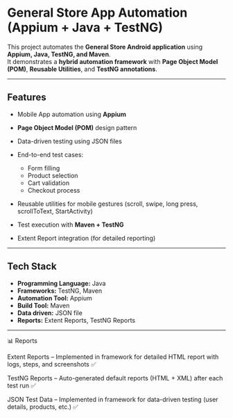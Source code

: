 # General Store App Automation (Appium + Java + TestNG)

This project automates the **General Store Android application** using **Appium, Java, TestNG, and Maven**.  
It demonstrates a **hybrid automation framework** with **Page Object Model (POM)**, **Reusable Utilities**, and **TestNG annotations**.

---

##  Features
- Mobile App automation using **Appium**
- **Page Object Model (POM)** design pattern
- Data-driven testing using JSON files
- End-to-end test cases:
  - Form filling
  - Product selection
  - Cart validation
  - Checkout process
    
- Reusable utilities for mobile gestures (scroll, swipe, long press, scrollToText, StartActivity)
- Test execution with **Maven + TestNG**
- Extent Report integration (for detailed reporting)

---

## Tech Stack
- **Programming Language:** Java  
- **Frameworks:** TestNG, Maven  
- **Automation Tool:** Appium  
- **Build Tool:** Maven
- **Data driven:** JSON file 
- **Reports:** Extent Reports, TestNG Reports  

---


📊 Reports

Extent Reports – Implemented in framework for detailed HTML report with logs, steps, and screenshots ✅

TestNG Reports – Auto-generated default reports (HTML + XML) after each test run ✅

JSON Test Data – Implemented in framework for data-driven testing (user details, products, etc.) ✅
